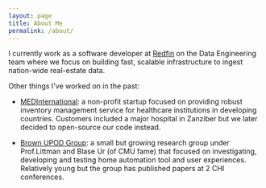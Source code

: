 ```yaml
---
layout: page
title: About Me
permalink: /about/
---
```


I currently work as a software developer at [Redfin](http://www.redfin.com) on the Data Engineering team where we focus on building fast, scalable infrastructure to ingest nation-wide real-estate data.

Other things I've worked on in the past:
* [MEDInternational](http://www.medinternational-us.org): a non-profit startup focused on providing robust inventory management service for healthcare institutions in developing countries. Customers included a major hospital in Zanziber but we later decided to open-source our code instead.

* [Brown UPOD Group](http://www.upod.io): a small but growing research group under Prof.Littman and Blase Ur (of CMU fame) that focused on investigating, developing and testing home automation tool and user experiences. Relatively young but the group has published papers at 2 CHI conferences.

